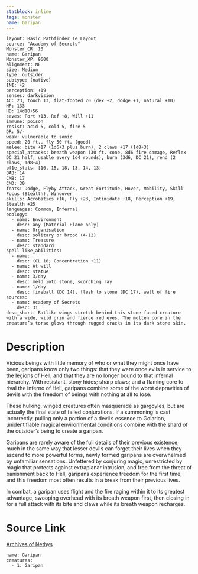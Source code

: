 ```yaml
---
statblock: inline
tags: monster
name: Garipan
---
```

```statblock
layout: Basic Pathfinder 1e Layout
source: "Academy of Secrets"
Monster_CR: 10
name: Garipan
Monster_XP: 9600
alignment: NE
size: Medium
type: outsider
subtype: (native)
INI: +2
perception: +19
senses: darkvision
AC: 23, touch 13, flat-footed 20 (dex +2, dodge +1, natural +10)
HP: 133
HD: 14d10+56
saves: Fort +13, Ref +8, Will +11
immune: poison
resist: acid 5, cold 5, fire 5
DR: 5/-
weak: vulnerable to sonic
speed: 20 ft., fly 50 ft. (good)
melee: bite +17 (1d6+3 plus burn), 2 claws +17 (1d8+3)
special_attacks: breath weapon (30 ft. cone, 8d6 fire damage, Reflex DC 21 half, usable every 1d4 rounds), burn (3d6, DC 21), rend (2 claws, 1d8+4)
pf1e_stats: [16, 15, 18, 13, 14, 13]
BAB: 14
CMB: 17
CMD: 30
feats: Dodge, Flyby Attack, Great Fortitude, Hover, Mobility, Skill Focus (Stealth), Wingover
skills: Acrobatics +16, Fly +23, Intimidate +18, Perception +19, Stealth +25
languages: Common, Infernal
ecology:
  - name: Environment
    desc: any (Material Plane only)
  - name: Organisation
    desc: solitary or brood (4-12)
  - name: Treasure
    desc: standard
spell-like_abilities:
  - name:
    desc: (CL 10; Concentration +11)
  - name: At will
    desc: statue
  - name: 3/day
    desc: meld into stone, scorching ray
  - name: 1/day
    desc: fireball (DC 14), flesh to stone (DC 17), wall of fire
sources:
  - name: Academy of Secrets
    desc: 31
desc_short: Batlike wings stretch behind this stone-faced creature with a wide, wild grin and fierce red eyes. The molten core in the creature’s torso glows through rugged cracks in its dark stone skin.
```
# Description
Vicious beings with little memory of who or what they might once have been, garipans know only two things: that they were once evils in service to the legions of Hell, and that they are no longer bound to that infernal hierarchy. With resistant, stony hides; sharp claws; and a flaming core to rival the inferno of Hell, garipans combine some of the worst depravities of devils with the freedom of beings with nothing at all to lose.

These hulking, winged creatures often masquerade as gargoyles, but are actually the final state of failed conjurations. If a summoning is cast incorrectly, pulling only a portion of a devil’s essence to Golarion, unidentifiable magical environmental conditions combine with the shard of the outsider’s being to create a garipan.

Garipans are rarely aware of the full details of their previous existence; much in the same way that lesser devils can forget their lives when they ascend to more powerful forms, newly formed garipans are overwhelmed by unfamiliar sensations. Unfettered by conjuring magic, unrestricted by magic that protects against extraplanar intrusion, and free from the threat of banishment back to Hell, garipans experience freedom for the first time, and this freedom most often results in a break from their previous lives.

In combat, a garipan uses flight and the fire raging within it to its greatest advantage, swooping overhead with its breath weapon first, then closing in for a full attack with its bite and claws while its breath weapon recharges.
# Source Link
[Archives of Nethys](https://aonprd.com/MonsterDisplay.aspx?ItemName=Garipan)
```encounter-table
name: Garipan
creatures:
  - 1: Garipan
```

